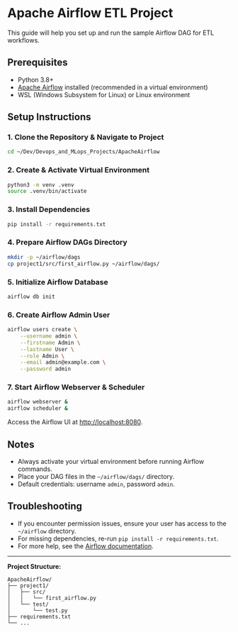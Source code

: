 # Apache Airflow ETL Project

This guide will help you set up and run the sample Airflow DAG for ETL workflows.

## Prerequisites

- Python 3.8+
- [Apache Airflow](https://airflow.apache.org/) installed (recommended in a virtual environment)
- WSL (Windows Subsystem for Linux) or Linux environment

## Setup Instructions

### 1. Clone the Repository & Navigate to Project

```bash
cd ~/Dev/Devops_and_MLops_Projects/ApacheAirflow
```

### 2. Create & Activate Virtual Environment

```bash
python3 -m venv .venv
source .venv/bin/activate
```

### 3. Install Dependencies

```bash
pip install -r requirements.txt
```

### 4. Prepare Airflow DAGs Directory

```bash
mkdir -p ~/airflow/dags
cp project1/src/first_airflow.py ~/airflow/dags/
```

### 5. Initialize Airflow Database

```bash
airflow db init
```

### 6. Create Airflow Admin User

```bash
airflow users create \
    --username admin \
    --firstname Admin \
    --lastname User \
    --role Admin \
    --email admin@example.com \
    --password admin
```

### 7. Start Airflow Webserver & Scheduler

```bash
airflow webserver &
airflow scheduler &
```

Access the Airflow UI at [http://localhost:8080](http://localhost:8080).

## Notes

- Always activate your virtual environment before running Airflow commands.
- Place your DAG files in the `~/airflow/dags/` directory.
- Default credentials: username `admin`, password `admin`.

## Troubleshooting

- If you encounter permission issues, ensure your user has access to the `~/airflow` directory.
- For missing dependencies, re-run `pip install -r requirements.txt`.
- For more help, see the [Airflow documentation](https://airflow.apache.org/docs/).

---

**Project Structure:**

```
ApacheAirflow/
├── project1/
│   ├── src/
│   │   └── first_airflow.py
│   └── test/
│       └── test.py
├── requirements.txt
└── ...
```
